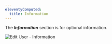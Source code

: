 ```yaml
---
eleventyComputed:
  title: Information
---
```

The ***Information*** section is for optional information.

![Edit User - Information](https://cdnweb.devolutions.net/docs/docs_en_server_ServerOp7006.png)
